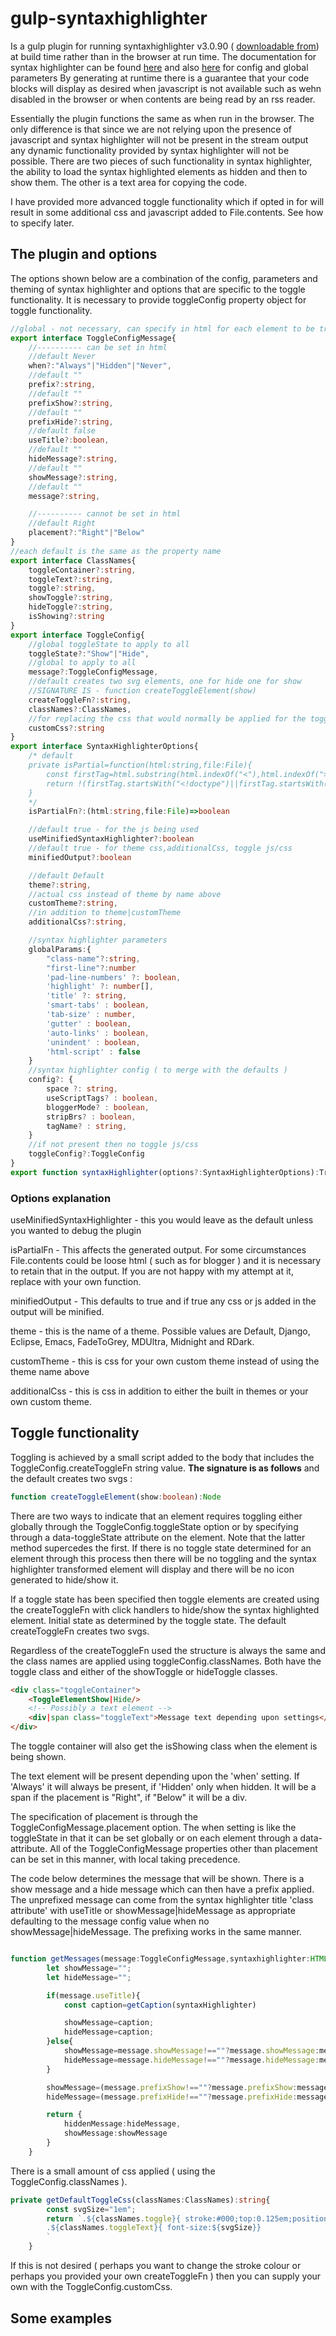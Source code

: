 # gulp-syntaxhighlighter

Is a gulp plugin for running syntaxhighlighter v3.0.90 ( [downloadable from](https://github.com/syntaxhighlighter/syntaxhighlighter/releases))  at build time rather than in the browser at run time.  The documentation for syntax highlighter can be found [here](http://alexgorbatchev.com/SyntaxHighlighter/manual/installation.html) and also [here](http://alexgorbatchev.com/SyntaxHighlighter/manual/configuration/) for config and global parameters
By generating at runtime there is a guarantee that your code blocks will display as desired when javascript is not available such as wehn disabled in the browser or when contents are being read by an rss reader.

Essentially the plugin functions the same as when run in the browser.  The only difference is that since we are not relying upon the presence of javascript and syntax highlighter will not be present in the stream output any dynamic functionality provided by syntax highlighter will not be possible.  There are two pieces of such functionality in syntax highlighter, the ability to load the syntax highlighted elements as hidden and then to show them.  The other is a text area for copying the code.

I have provided more advanced toggle functionality which if opted in for will result in some additional css and javascript added to File.contents.  See how to specify later.

## The plugin and options

The options shown below are a combination of the config, parameters and theming of syntax highlighter and options that are specific to the toggle functionality.  It is necessary to provide toggleConfig property object for toggle functionality.

```typescript
//global - not necessary, can specify in html for each element to be transformed.
export interface ToggleConfigMessage{
    //---------- can be set in html
    //default Never
    when?:"Always"|"Hidden"|"Never",
    //default ""
    prefix?:string,
    //default ""
    prefixShow?:string,
    //default ""
    prefixHide?:string,
    //default false
    useTitle?:boolean,
    //default ""
    hideMessage?:string,
    //default ""
    showMessage?:string,
    //default ""
    message?:string,

    //---------- cannot be set in html
    //default Right
    placement?:"Right"|"Below"
}
//each default is the same as the property name
export interface ClassNames{
    toggleContainer?:string,
    toggleText?:string,
    toggle?:string,
    showToggle?:string,
    hideToggle?:string,
    isShowing?:string
}
export interface ToggleConfig{
    //global toggleState to apply to all
    toggleState?:"Show"|"Hide",
    //global to apply to all
    message?:ToggleConfigMessage,
    //default creates two svg elements, one for hide one for show
    //SIGNATURE IS - function createToggleElement(show)
    createToggleFn?:string,
    classNames?:ClassNames,
    //for replacing the css that would normally be applied for the toggle
    customCss?:string
}
export interface SyntaxHighlighterOptions{
    /* default
    private isPartial=function(html:string,file:File){
        const firstTag=html.substring(html.indexOf("<"),html.indexOf(">")).toLowerCase();
        return !(firstTag.startsWith("<!doctype")||firstTag.startsWith("<html")||firstTag.startsWith("<head")||firstTag.startsWith("<body"));
    }
    */
    isPartialFn?:(html:string,file:File)=>boolean

    //default true - for the js being used
    useMinifiedSyntaxHighlighter?:boolean
    //default true - for theme css,additionalCss, toggle js/css
    minifiedOutput?:boolean

    //default Default
    theme?:string,
    //actual css instead of theme by name above
    customTheme?:string,
    //in addition to theme|customTheme
    additionalCss?:string,

    //syntax highlighter parameters
    globalParams:{
        "class-name"?:string,
        "first-line"?:number
        'pad-line-numbers' ?: boolean,
        'highlight' ?: number[],
        'title' ?: string,
        'smart-tabs' : boolean,
        'tab-size' : number,
        'gutter' : boolean,
        'auto-links' : boolean,
        'unindent' : boolean,
        'html-script' : false
    }
    //syntax highlighter config ( to merge with the defaults )
    config?: {
        space ?: string,
        useScriptTags? : boolean,
        bloggerMode? : boolean,
        stripBrs? : boolean,
        tagName? : string,
    }
    //if not present then no toggle js/css
    toggleConfig?:ToggleConfig
}
export function syntaxHighlighter(options?:SyntaxHighlighterOptions):Transform
```

### Options explanation

useMinifiedSyntaxHighlighter - this you would leave as the default unless you wanted to debug the plugin

isPartialFn - This affects the generated output.  For some circumstances File.contents could be loose html ( such as for blogger ) and it is necessary to retain that in the output.  If you are not happy with my attempt at it, replace with your own function.

minifiedOutput - This defaults to true and if true any css or js added in the output will be minified.

theme - this is the name of a theme.  Possible values are Default, Django, Eclipse, Emacs, FadeToGrey, MDUltra, Midnight and RDark.

customTheme - this is css for your own custom theme instead of using the theme name above

additionalCss - this is css in addition to either the built in themes or your own custom theme.

## Toggle functionality

Toggling is achieved by a small script added to the body that includes the ToggleConfig.createToggleFn string value.
**The signature is as follows** and the default creates two svgs :

```typescript
function createToggleElement(show:boolean):Node
```

There are two ways to indicate that an element requires toggling either globally through the ToggleConfig.toggleState option or by specifying through a data-toggleState attribute on the element.  Note that the latter method supercedes the first.  If there is no toggle state determined for an element through this process then there will be no toggling and the syntax highlighter transformed element will display and there will be no icon generated to hide/show it.

If a toggle state has been specified then toggle elements are created using the createToggleFn with click handlers to hide/show the syntax highlighted element.  Initial state as determined by the toggle state.  The default createToggleFn creates two svgs.

Regardless of the createToggleFn used the structure is always the same and the class names are applied using toggleConfig.classNames.  Both have the toggle class and either of the showToggle or hideToggle classes.

```html
<div class="toggleContainer">
    <ToggleElementShow|Hide/>
    <!-- Possibly a text element -->
    <div|span class="toggleText">Message text depending upon settings</div|span>
</div>
```

The toggle container will also get the isShowing class when the element is being shown.

The text element will be present depending upon the 'when' setting.  If 'Always' it will always be present, if 'Hidden' only when hidden.  It will be a span if the placement is "Right", if "Below" it will be a div.

The specification of placement is through the ToggleConfigMessage.placement option. The when setting is like the toggleState in that it can be set globally or on each element through a data- attribute.  All of the ToggleConfigMessage properties other than placement can be set in this manner, with local taking precedence.

The code below determines the message that will be shown.  There is a show message and a hide message which can then have a prefix applied.
The unprefixed message can come from the syntax highlighter title 'class attribute' with useTitle or showMessage|hideMessage as appropriate defaulting to the message config value when no showMessage|hideMessage.  The prefixing works in the same manner.

```typescript

function getMessages(message:ToggleConfigMessage,syntaxhighlighter:HTMLElement):Messages{
        let showMessage="";
        let hideMessage="";

        if(message.useTitle){
            const caption=getCaption(syntaxHighlighter)

            showMessage=caption;
            hideMessage=caption;
        }else{
            showMessage=message.showMessage!==""?message.showMessage:message.message;
            hideMessage=message.hideMessage!==""?message.hideMessage:message.message;
        }

        showMessage=(message.prefixShow!==""?message.prefixShow:message.prefix) + showMessage;
        hideMessage=(message.prefixHide!==""?message.prefixHide:message.prefix) + hideMessage;

        return {
            hiddenMessage:hideMessage,
            showMessage:showMessage
        }
    }
```

There is a small amount of css applied ( using the ToggleConfig.classNames ).

```typescript
private getDefaultToggleCss(classNames:ClassNames):string{
        const svgSize="1em";
        return `.${classNames.toggle}{ stroke:#000;top:0.125em;position:relative;height:${svgSize};width:${svgSize} }
        .${classNames.toggleText}{ font-size:${svgSize}}
        `
    }
```

If this is not desired ( perhaps you want to change the stroke colour or perhaps you provided your own createToggleFn ) then you can supply your own with the ToggleConfig.customCss.

## Some examples
